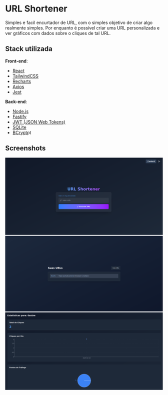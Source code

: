 
# URL Shortener

Simples e facil encurtador de URL, com o simples objetivo de criar algo realmente simples.
Por enquanto é possível criar uma URL personalizada e ver gráficos com dados sobre o cliques de tal URL.

## Stack utilizada

**Front-end**:
- [React](https://reactjs.org/)
- [TailwindCSS](https://tailwindcss.com/)
- [Recharts](https://recharts.org/)
- [Axios](https://axios-http.com/)
- [Jest](https://jestjs.io/)

**Back-end**:
- [Node.js](https://nodejs.org/)
- [Fastify](https://www.fastify.io/)
- [JWT (JSON Web Tokens)](https://jwt.io/)
- [SQLite](https://www.sqlite.org/)
- [BCrypt](https://github.com/kelektiv/node.bcrypt.js/)pt


## Screenshots

![Home](/public/home.png)
![Urls](/public/urls.png)
![Stats](/public/statistics.png)



